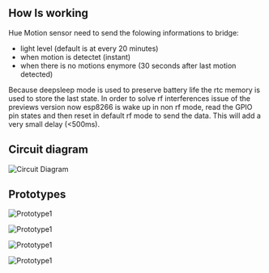 ## How Is working

Hue Motion sensor need to send the folowing informations to bridge:
 - light level (default is at every 20 minutes)
 - when motion is detectet (instant)
 - when there is no motions enymore (30 seconds after last motion detected)
 
Because deepsleep mode is used to preserve battery life the rtc memory is used to store the last state.
In order to solve rf interferences issue of the previews version now esp8266 is wake up in non rf mode, read the GPIO pin states and then reset in default rf mode to send the data. This will add a very small delay (<500ms).

## Circuit diagram

![Circuit Diagram](https://raw.githubusercontent.com/mariusmotea/diyHue/develop/Images/Hue_Motion_sensor_circuit_prototype_v2.png)

## Prototypes

![Prototype1](https://raw.githubusercontent.com/mariusmotea/diyHue/develop/Images/Motion_Sensor_1.jpg)

![Prototype1](https://raw.githubusercontent.com/mariusmotea/diyHue/develop/Images/Motion_Sensor_2.jpg)

![Prototype1](https://raw.githubusercontent.com/mariusmotea/diyHue/develop/Images/Motion_Sensor_3.jpg)

![Prototype1](https://raw.githubusercontent.com/mariusmotea/diyHue/develop/Images/Motion_Sensor_4.jpg)
